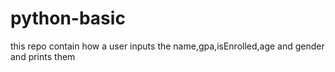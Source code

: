 # python-basic
this repo contain how a user inputs the name,gpa,isEnrolled,age and gender and prints them
